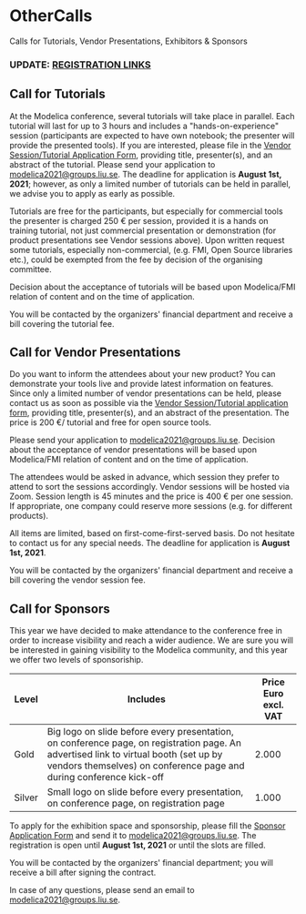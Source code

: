 # OtherCalls

Calls for Tutorials, Vendor Presentations, Exhibitors & Sponsors

### UPDATE: [REGISTRATION LINKS](registration_links.md)

## Call for Tutorials

At the Modelica conference, several tutorials will take place in parallel. Each tutorial will last for up to 3 hours and includes a "hands-on-experience" session (participants are expected to have own notebook; the presenter will provide the presented tools). If you are interested, please file in the  [Vendor Session/Tutorial Application Form](Documents/VendorSessionTutorial.pdf), providing title, presenter(s), and an abstract of the tutorial. Please send your application to  [modelica2021@groups.liu.se](mailto:modelica2021@groups.liu.se?subject=Vendor%20Session%2FTutorial%20application%20form). The deadline for application is  **August 1st, 2021**; however, as only a limited number of tutorials can be held in parallel, we advise you to apply as early as possible.

Tutorials are free for the participants, but especially for commercial tools the presenter is charged 250 € per session, provided it is a hands on training tutorial, not just commercial presentation or demonstration (for product presentations see Vendor sessions above). Upon written request some tutorials, especially non-commercial, (e.g. FMI, Open Source libraries etc.), could be exempted from the fee by decision of the organising committee.

Decision about the acceptance of tutorials will be based upon Modelica/FMI relation of content and on the time of application.

You will be contacted by the organizers' financial department and receive a bill covering the tutorial fee.

## Call for Vendor Presentations

Do you want to inform the attendees about your new product? You can demonstrate your tools live and provide latest information on features. Since only a limited number of vendor presentations can be held, please contact us as soon as possible via the  [Vendor Session/Tutorial application form](Documents/VendorSessionTutorial.pdf), providing title, presenter(s), and an abstract of the presentation. The price is 200 €/ tutorial and free for open source tools.

Please send your application to  [modelica2021@groups.liu.se](mailto:modelica2021@groups.liu.se?subject=Vendor%20Session%2FTutorial%20application%20form). Decision about the acceptance of vendor presentations will be based upon Modelica/FMI relation of content and on the time of application.

The attendees would be asked in advance, which session they prefer to attend to sort the sessions accordingly. Vendor sessions will be hosted via Zoom. Session length is 45 minutes and the price is 400 € per one session. If appropriate, one company could reserve more sessions (e.g. for different products).

All items are limited, based on first-come-first-served basis. Do not hesitate to contact us for any special needs. The deadline for application is  **August 1st, 2021**.

You will be contacted by the organizers' financial department and receive a bill covering the vendor session fee.

## Call for Sponsors

This year we have decided to make attendance to the conference free in order to increase visibility and reach a wider audience.
We are sure you will be interested in gaining visibility to the Modelica community, and this year we offer two levels of sponsoriship. 

| Level | Includes | Price  Euro excl. VAT|
|--|--|--|
| Gold | Big logo on slide before every presentation, on conference page, on registration page. An advertised link to virtual booth (set up by vendors themselves) on conference page and during conference kick-off | 2.000 |
| Silver | Small logo on slide before every presentation, on conference page, on registration page | 1.000 |


To apply for the exhibition space and sponsorship, please fill the  [Sponsor Application Form](Documents/Sponsor.pdf)  and send it to  [modelica2021@groups.liu.se](mailto:modelica2021@groups.liu.se?subject=Vendor%20Session%2FTutorial%20application%20form). The registration is open until **August 1st, 2021**  or until the slots are filled.

You will be contacted by the organizers' financial department; you will receive a bill after signing the contract.

In case of any questions, please send an email to [modelica2021@groups.liu.se](mailto:modelica2021@groups.liu.se).
